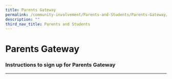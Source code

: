```yaml
---
title: Parents Gateway
permalink: /community-involvement/Parents-and-Students/Parents-Gateway/permalink/
description: ""
third_nav_title: Parents and Students
---
```

Parents Gateway
===============

### Instructions to sign up for Parents Gateway
-------------------------------------------